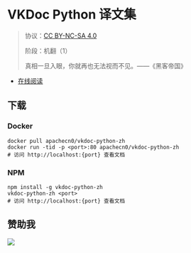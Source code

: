 <!--
    需要填充的占位符：
    
    README.md
    
        VKDoc Python 译文集：文档中文名
        {nameEn}：文档英文名
        {urlEn}：文档原始链接
        vdpy：域名前缀
        飞龙：负责人名称
        wizardforcel：负责人 Github 用户名
        562826179：负责人 QQ
        vkdoc-python-zh：ApacheCN 的 Github 仓库名称
        vkdoc-python-zh：DockerHub 仓库名称
        vkdoc-python-zh：PYPI 包名称
        vkdoc-python-zh：NPM 包名称
    
    CNAME
    
        vdpy：域名前缀

    index.html
    
        VKDoc Python 译文集：文档中文名
        #b6459a：显示颜色
        vkdoc-python-zh：ApacheCN 的 Github 仓库名称

    asset/docsify-flygon-footer.js
    
        vkdoc-python-zh：ApacheCN 的 Github 仓库名称
-->

# VKDoc Python 译文集

> 协议：[CC BY-NC-SA 4.0](http://creativecommons.org/licenses/by-nc-sa/4.0/)
> 
> 阶段：机翻（1）
> 
> 真相一旦入眼，你就再也无法视而不见。——《黑客帝国》

* [在线阅读](https://vdpy.flygon.net)

## 下载

### Docker

```
docker pull apachecn0/vkdoc-python-zh
docker run -tid -p <port>:80 apachecn0/vkdoc-python-zh
# 访问 http://localhost:{port} 查看文档
```

### NPM

```
npm install -g vkdoc-python-zh
vkdoc-python-zh <port>
# 访问 http://localhost:{port} 查看文档
```

## 赞助我

![](https://img-blog.csdnimg.cn/20200112005920729.png)
